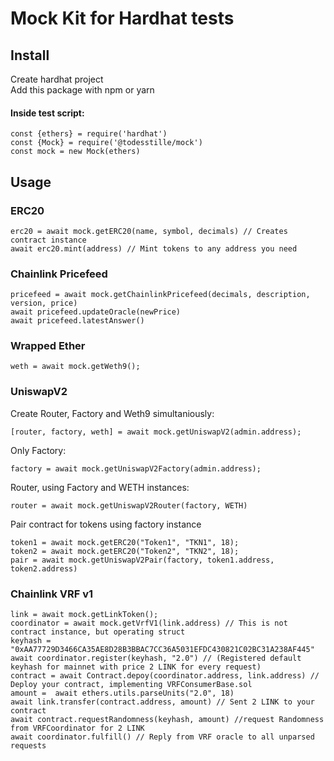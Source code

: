 # Mock Kit for Hardhat tests
## Install
Create hardhat project  
Add this package with npm or yarn
#### Inside test script:
```
const {ethers} = require('hardhat')
const {Mock} = require('@todesstille/mock')
const mock = new Mock(ethers)
```
## Usage
### ERC20
```
erc20 = await mock.getERC20(name, symbol, decimals) // Creates contract instance
await erc20.mint(address) // Mint tokens to any address you need
```
### Chainlink Pricefeed
```
pricefeed = await mock.getChainlinkPricefeed(decimals, description, version, price)
await pricefeed.updateOracle(newPrice)
await pricefeed.latestAnswer()

```
### Wrapped Ether
```
weth = await mock.getWeth9();
```
### UniswapV2
Create Router, Factory and Weth9 simultaniously:
```
[router, factory, weth] = await mock.getUniswapV2(admin.address);
```
Only Factory:
```
factory = await mock.getUniswapV2Factory(admin.address);
```
Router, using Factory and WETH instances:
```
router = await mock.getUniswapV2Router(factory, WETH)
```
Pair contract for tokens using factory instance
```
token1 = await mock.getERC20("Token1", "TKN1", 18);
token2 = await mock.getERC20("Token2", "TKN2", 18);
pair = await mock.getUniswapV2Pair(factory, token1.address, token2.address)
```
### Chainlink VRF v1
```
link = await mock.getLinkToken();
coordinator = await mock.getVrfV1(link.address) // This is not contract instance, but operating struct
keyhash = "0xAA77729D3466CA35AE8D28B3BBAC7CC36A5031EFDC430821C02BC31A238AF445"
await coordinator.register(keyhash, "2.0") // (Registered default keyhash for mainnet with price 2 LINK for every request)
contract = await Contract.depoy(coordinator.address, link.address) // Deploy your contract, implementing VRFConsumerBase.sol
amount =  await ethers.utils.parseUnits("2.0", 18)
await link.transfer(contract.address, amount) // Sent 2 LINK to your contract
await contract.requestRandomness(keyhash, amount) //request Randomness from VRFCoordinator for 2 LINK
await coordinator.fulfill() // Reply from VRF oracle to all unparsed requests
```
